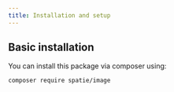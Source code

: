 ```yaml
---
title: Installation and setup
---
```


## Basic installation

You can install this package via composer using:

``` bash
composer require spatie/image
```